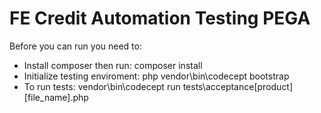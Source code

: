 # FE Credit Automation Testing PEGA
Before you can run you need to:
- Install composer then run: composer install
- Initialize testing enviroment: php vendor\bin\codecept bootstrap
- To run tests: vendor\bin\codecept run tests\acceptance\[product]\[file_name].php